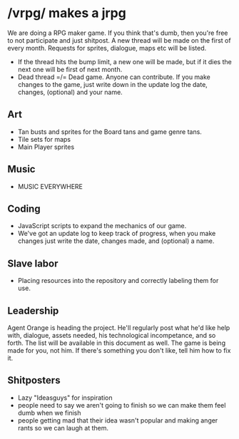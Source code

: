 # /vrpg/ makes a jrpg

We are doing a RPG maker game. If you think that's dumb, then you're free to not participate and just shitpost.
A new thread will be made on the first of every month. Requests for sprites, dialogue, maps etc will be listed.

- If the thread hits the bump limit, a new one will be made, but if it dies the next one will be first of next month.
- Dead thread =/= Dead game. 
Anyone can contribute. If you make changes to the game, just write down in the update log the date, changes, (optional) and your name. 

## Art
- Tan busts and sprites for the Board tans and game genre tans.
- Tile sets for maps
- Main Player sprites

## Music
- MUSIC EVERYWHERE

## Coding
- JavaScript scripts to expand the mechanics of our game.
- We've got an update log to keep track of progress, when you make changes just write the date, changes made, and (optional) a name. 

## Slave labor
- Placing resources into the repository and correctly labeling them for use.

## Leadership
Agent Orange is heading the project. 
He'll regularly post what he'd like help with, dialogue, assets needed, his technological incompetance, and so forth. 
The list will be available in this document as well.
The game is being made for you, not him. If there's something you don't like, tell him how to fix it.

## Shitposters
- Lazy "Ideasguys" for inspiration
- people need to say we aren't going to finish so we can make them feel dumb when we finish
- people getting mad that their idea wasn't popular and making anger rants so we can laugh at them.

